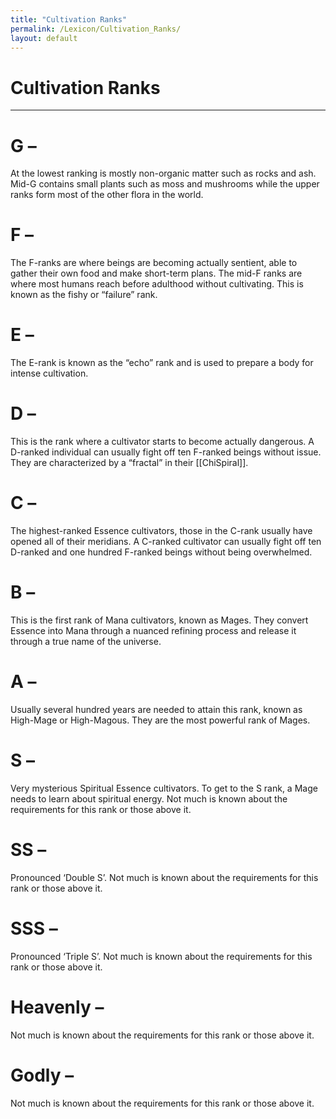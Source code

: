 ```yaml
---
title: "Cultivation Ranks"
permalink: /Lexicon/Cultivation_Ranks/
layout: default
---
```

# Cultivation Ranks
---
# G – 
At the lowest ranking is mostly non-organic matter such as rocks and ash. Mid-G contains small plants such as moss and mushrooms while the upper ranks form most of the other flora in the world.

# F – 
The F-ranks are where beings are becoming actually sentient, able to gather their own food and make short-term plans. The mid-F ranks are where most humans reach before adulthood without cultivating. This is known as the fishy or “failure” rank.

# E – 
The E-rank is known as the “echo” rank and is used to prepare a body for intense cultivation.

# D – 
This is the rank where a cultivator starts to become actually dangerous. A D-ranked individual can usually fight off ten F-ranked beings without issue. They are characterized by a “fractal” in their [[ChiSpiral]].

# C – 
The highest-ranked Essence cultivators, those in the C-rank usually have opened all of their meridians. A C-ranked cultivator can usually fight off ten D-ranked and one hundred F-ranked beings without being overwhelmed.

# B –
This is the first rank of Mana cultivators, known as Mages. They convert Essence into Mana through a nuanced refining process and release it through a true name of the universe.

# A – 
Usually several hundred years are needed to attain this rank, known as High-Mage or High-Magous. They are the most powerful rank of Mages.

# S – 
Very mysterious Spiritual Essence cultivators. To get to the S rank, a Mage needs to learn about spiritual energy. Not much is known about the requirements for this rank or those above it. 

# SS – 
Pronounced ‘Double S’. Not much is known about the requirements for this rank or those above it.

# SSS – 
Pronounced ‘Triple S’. Not much is known about the requirements for this rank or those above it.

# Heavenly –
Not much is known about the requirements for this rank or those above it.

# Godly – 
Not much is known about the requirements for this rank or those above it.